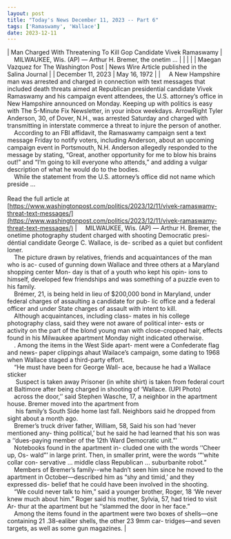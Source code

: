 ```yaml
---
layout: post
title: "Today's News December 11, 2023 -- Part 6"
tags: ['Ramaswamy', 'Wallace']
date: 2023-12-11
---
```


| Man Charged With Threatening To Kill Gop Candidate Vivek Ramaswamy | &nbsp;&nbsp;&nbsp;&nbsp;MILWAUKEE, Wis. (AP) — Arthur H. Bremer, the onetim ... |
|  |  |
| Maegan Vazquez for The Washington Post | News Wire Article published in the Salina Journal |
| December 11, 2023 | May 16, 1972 |
| &nbsp;&nbsp;&nbsp;&nbsp;A New Hampshire man was arrested and charged in connection with text messages that included death threats aimed at Republican presidential candidate Vivek Ramaswamy and his campaign event attendees, the U.S. attorney’s office in New Hampshire announced on Monday. Keeping up with politics is easy with The 5-Minute Fix Newsletter, in your inbox weekdays. ArrowRight Tyler Anderson, 30, of Dover, N.H., was arrested Saturday and charged with transmitting in interstate commerce a threat to injure the person of another.<br>&nbsp;&nbsp;&nbsp;&nbsp;According to an FBI affidavit, the Ramaswamy campaign sent a text message Friday to notify voters, including Anderson, about an upcoming campaign event in Portsmouth, N.H. Anderson allegedly responded to the message by stating, “Great, another opportunity for me to blow his brains out!” and “I’m going to kill everyone who attends,” and adding a vulgar description of what he would do to the bodies.<br>&nbsp;&nbsp;&nbsp;&nbsp;While the statement from the U.S. attorney’s office did not name which preside ...<br><br>Read the full article at<br>[https://www.washingtonpost.com/politics/2023/12/11/vivek-ramaswamy-threat-text-messages/](https://www.washingtonpost.com/politics/2023/12/11/vivek-ramaswamy-threat-text-messages/) | &nbsp;&nbsp;&nbsp;&nbsp;MILWAUKEE, Wis. (AP) — Arthur H. Bremer, the onetime photography student charged with shooting Democratic presi- déntial candidate George C. Wallace, is de- scribed as a quiet but confident loner.<br>&nbsp;&nbsp;&nbsp;&nbsp;The picture drawn by relatives, friends and acquaintances of the man who is ac- cused of gunning down Wallace and three others at a Maryland shopping center Mon- day is that of a youth who kept his opin- ions to himself, developed few friendships and was something of a puzzle even to his family.<br>&nbsp;&nbsp;&nbsp;&nbsp;Brémer, 21, is being held in lieu of $200,000 bond in Maryland, under federal charges of assaulting a candidate for pub- lic office and a federal officer and under State charges of assault with intent to kill.<br>&nbsp;&nbsp;&nbsp;&nbsp;Although acquaintances, including class- mates in his college photography class, said they were not aware of political inter- ests or activity on the part of the blond young man with close-cropped hair, effects found in his Milwaukee apartment Monday night indicated otherwise.<br>&nbsp;&nbsp;&nbsp;&nbsp;. Among the items in the West Side apart- ment were a Confederate flag and news- paper clippings ahaut Wailace’s campaign, some dating to 1968 when Wallace staged a third-party effort.<br>&nbsp;&nbsp;&nbsp;&nbsp;“He must have been for George Wall- ace, because he had a Wallace sticker<br>&nbsp;&nbsp;&nbsp;&nbsp; Suspect is taken away Prisoner (in white shirt) is taken from federal court at Baltimore after being charged in shooting of ‘Wallace. (UPI Photo)<br>&nbsp;&nbsp;&nbsp;&nbsp;across the door,’’ said Stephen Wasche, 17, a neighbor in the apartment house. Bremer moved into the apartment from<br>&nbsp;&nbsp;&nbsp;&nbsp; his family’s South Side home last fall. Neighbors said he dropped from sight about a month ago.<br>&nbsp;&nbsp;&nbsp;&nbsp;Bremer’s truck driver father, William, 58, Said his son had ‘never mentioned any- thing political,’ but he said he had learned that his son was a ‘‘dues-paying member of the 12th Ward Democratic unit.”’<br>&nbsp;&nbsp;&nbsp;&nbsp;Notebooks found in the apartment in- cluded one with the words ‘‘Cheer up, Os- wald”’ in large print. Then, in smaller print, were the words ‘“‘white collar con- servative ... middle class Republican ... suburbanite robot.”<br>&nbsp;&nbsp;&nbsp;&nbsp;Members of Bremer’s  family--whe hadn’t seen him since he moved to the apartment in October—described him as “shy and timid,’ and they expressed dis- belief that he could have been involved in the shooting.<br>&nbsp;&nbsp;&nbsp;&nbsp;“We could never talk to him,” said a younger brother, Roger, 18 ‘We never knew much about him.” Roger said his mother, Sylvia, 57, had tried to visit Ar- thur at the apartment but he ‘‘slammed the door in her face.”<br>&nbsp;&nbsp;&nbsp;&nbsp;Among the items found in the apartment were two boxes of shells—one containing 21 .38-ealiber shells, the other 23 9mm car- tridges—and seven targets, as well as some gun magazines.  |